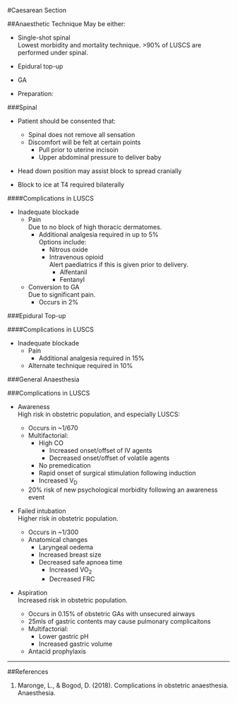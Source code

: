 #Caesarean Section

##Anaesthetic Technique
May be either:
* Single-shot spinal  
Lowest morbidity and mortality technique. >90% of LUSCS are performed under spinal.
* Epidural top-up
* GA

* Preparation:

###Spinal
* Patient should be consented that:
	* Spinal does not remove all sensation
	* Discomfort will be felt at certain points
		* Pull prior to uterine incisoin
		* Upper abdominal pressure to deliver baby

* Head down position may assist block to spread cranially
* Block to ice at T4 required bilaterally

####Complications in LUSCS
* Inadequate blockade
	* Pain  
	Due to no block of high thoracic dermatomes.
		* Additional analgesia required in up to 5%  
		Options include:
			* Nitrous oxide
			* Intravenous opioid  
			Alert paediatrics if this is given prior to delivery.
				* Alfentanil
				* Fentanyl
	* Conversion to GA  
	Due to significant pain.
		* Occurs in 2%


###Epidural Top-up

####Complications in LUSCS
* Inadequate blockade
	* Pain
		* Additional analgesia required in 15%
	* Alternate technique required in 10%


###General Anaesthesia

###Complications in LUSCS
* Awareness  
High risk in obstetric population, and especially LUSCS:
	* Occurs in ~1/670
	* Multifactorial:
		* High CO  
			* Increased onset/offset of IV agents
			* Decreased onset/offset of volatile agents
		* No premedication
		* Rapid onset of surgical stimulation following induction
		* Increased V<sub>D</sub>
	* 20% risk of new psychological morbidity following an awareness event


* Failed intubation  
Higher risk in obstetric population.
	* Occurs in ~1/300
	* Anatomical changes
		* Laryngeal oedema
		* Increased breast size
		* Decreased safe apnoea time
			* Increased VO<sub>2</sub>
			* Decreased FRC


* Aspiration  
Increased risk in obstetric population.
	* Occurs in 0.15% of obstetric GAs with unsecured airways
	* 25mls of gastric contents may cause pulmonary complicaitons
	* Multifactorial:
		* Lower gastric pH
		* Increased gastric volume
	* Antacid prophylaxis 

---
##References

1. Maronge, L., & Bogod, D. (2018). Complications in obstetric anaesthesia. Anaesthesia.
